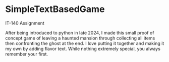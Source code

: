 # SimpleTextBasedGame
IT-140 Assignment

After being introduced to python in late 2024, I made this small proof of concept game of leaving a haunted mansion through collecting all items then confronting the ghost at the end. I love putting it together and making it my own by adding flavor text. While nothing extremely special, you always remember your first.
